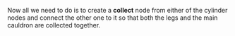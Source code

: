 Now all we need to do is to create a **collect** node from either of the cylinder nodes and connect the other one to it so that both the legs and the main cauldron are collected together.